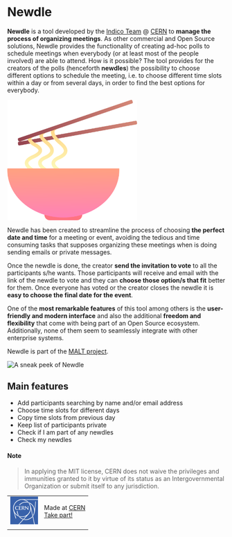 # Newdle

**Newdle** is a tool developed by the [Indico Team](https://getindico.io/about/) @ [CERN](https://home.cern/) to **manage the process of organizing meetings**. As other commercial and Open Source solutions, Newdle provides the functionality of creating ad-hoc polls to schedule meetings when everybody (or at least most of the people involved) are able to attend. How is it possible? The tool provides for the creators of the polls (henceforth **newdles**) the possibility to choose different options to schedule the meeting, i.e. to choose different time slots within a day or from several days, in order to find the best options for everybody.

<img src="images/logo_color.svg" alt="hi" width="300" align="center" />

Newdle has been created to streamline the process of choosing **the perfect date and time** for a meeting or event, avoiding the tedious and time consuming tasks that supposes organizing these meetings when is doing sending emails or private messages.

Once the newdle is done, the creator **send the invitation to vote** to all the participants s/he wants. Those participants will receive and email with the link of the newdle to vote and they can **choose those option/s that fit** better for them. Once everyone has voted or the creator closes the newdle it is **easy to choose the final date for the event**.

One of the **most remarkable features** of this tool among others is the **user-friendly and modern interface** and also the additional **freedom and flexibility** that come with being part of an Open Source ecosystem. Additionally, none of them seem to seamlessly integrate with other enterprise systems.

Newdle is part of the [MALT project](https://malt.web.cern.ch/malt/).

![A sneak peek of Newdle](images/sneakpeek.gif)


## Main features

- Add participants searching by name and/or email address
- Choose time slots for different days
- Copy time slots from previous day
- Keep list of participants private
- Check if I am part of any newdles
- Check my newdles


#### Note

> In applying the MIT license, CERN does not waive the privileges and immunities
> granted to it by virtue of its status as an Intergovernmental Organization
> or submit itself to any jurisdiction.


|||
|-|-|
|<a href="https://home.cern"><img src="https://raw.githubusercontent.com/indico/assets/master/cern_badge.png" width="64"></a>|Made at [CERN](https://home.cern)<br>[Take part!](https://careers.cern/)|
|||
